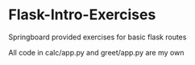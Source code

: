 # Flask-Intro-Exercises
Springboard provided exercises for basic flask routes

All code in calc/app.py and greet/app.py are my own
